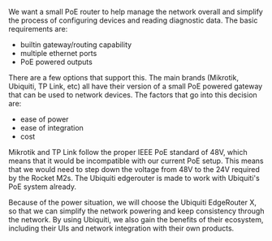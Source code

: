 We want a small PoE router to help manage the network overall and simplify the process of configuring devices and reading diagnostic data. The basic requirements are:

* builtin gateway/routing capability
* multiple ethernet ports
* PoE powered outputs

There are a few options that support this. The main brands (Mikrotik, Ubiquiti, TP Link, etc) all have their version of a small PoE powered gateway that can be used to network devices. The factors that go into this decision are:

* ease of power
* ease of integration
* cost

Mikrotik and TP Link follow the proper IEEE PoE standard of 48V, which means that it would be incompatible with our current PoE setup. This means that we would need to step down the voltage from 48V to the 24V required by the Rocket M2s. The Ubiquiti edgerouter is made to work with Ubiquiti's PoE system already.

Because of the power situation, we will choose the Ubiquiti EdgeRouter X, so that we can simplify the network powering and keep consistency through the network. By using Ubiquiti, we also gain the benefits of their ecosystem, including their UIs and network integration with their own products.